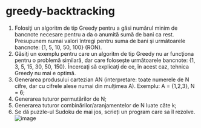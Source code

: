 # greedy-backtracking
1. Folosiţi un algoritm de tip Greedy pentru a găsi numărul minim de bancnote necesare pentru a da o anumită sumă de bani ca rest. Presupunem numai valori întregi pentru suma de bani şi următoarele bancnote: {1, 5, 10, 50, 100} (RON).
2. Găsiţi un exemplu pentru care un algoritm de tip Greedy nu ar funcţiona pentru o problemă similară, dar care foloseşte următoarele bancnote: {1, 3, 5, 15, 30, 50, 150}. Încercaţi să explicaţi de ce, în acest caz, tehnica Greedy nu mai e optimă.
3. Generarea produsului cartezian AN (interpretare: toate numerele de N cifre, dar cu cifrele alese numai din mulțimea A). Exemplu: A = {1,2,3}, N = 6;
4. Generarea tuturor permutărilor de N;
5. Generarea tuturor combinărilor/aranjamentelor de N luate câte k;
6. Se dă puzzle-ul Sudoku de mai jos, scrieți un program care sa îl rezolve.
![image](https://user-images.githubusercontent.com/79967343/154847964-76c034a5-b006-44cc-a20b-cbd99a869b31.png)
